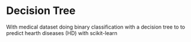 # Decision Tree

With medical dataset doing binary classification with a decision tree to to predict hearth diseases (HD) with scikit-learn